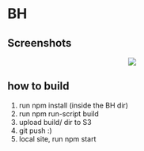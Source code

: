 ﻿# BH

## Screenshots

<p align="center">
 <img src="BreadHeads\gitAssets/main.jpg" />
</p>


## how to build

1. run npm install (inside the BH dir)
2. run npm run-script build 
3. upload build/ dir to S3
4. git push :)
5. local site, run npm start
